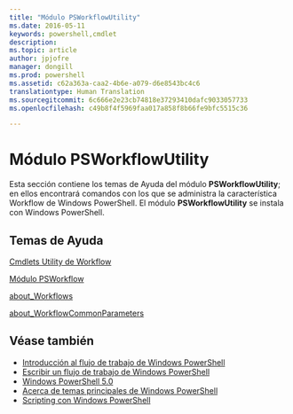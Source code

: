 ```yaml
---
title: "Módulo PSWorkflowUtility"
ms.date: 2016-05-11
keywords: powershell,cmdlet
description: 
ms.topic: article
author: jpjofre
manager: dongill
ms.prod: powershell
ms.assetid: c62a363a-caa2-4b6e-a079-d6e8543bc4c6
translationtype: Human Translation
ms.sourcegitcommit: 6c666e2e23cb74818e37293410dafc9033057733
ms.openlocfilehash: c49b8f4f5969faa017a858f8b66fe9bfc5515c36

---
```


# Módulo PSWorkflowUtility
Esta sección contiene los temas de Ayuda del módulo **PSWorkflowUtility**; en ellos encontrará comandos con los que se administra la característica Workflow de Windows PowerShell. El módulo **PSWorkflowUtility** se instala con Windows PowerShell.

## Temas de Ayuda
[Cmdlets Utility de Workflow](http://go.microsoft.com/fwlink/?LinkId=254141)

[Módulo PSWorkflow](PSWorkflow-Module.md)

[about_Workflows](https://technet.microsoft.com/en-us/library/f2897bdd-1b9d-4679-8b19-09840bd40a22)

[about_WorkflowCommonParameters](https://technet.microsoft.com/en-us/library/119f968e-618e-439c-b76c-cdd17e6df27c)

## Véase también
- [Introducción al flujo de trabajo de Windows PowerShell](https://technet.microsoft.com/en-us/library/jj134242.aspx)
- [Escribir un flujo de trabajo de Windows PowerShell](https://technet.microsoft.com/en-us/library/jj574157.aspx)
- [Windows PowerShell 5.0](../core-modules/Windows-PowerShell-5.0.md)
- [Acerca de temas principales de Windows PowerShell](../core-modules/Windows-PowerShell-Core-About-Topics.md)
- [Scripting con Windows PowerShell](../../getting-started/fundamental/Scripting-with-Windows-PowerShell.md)




<!--HONumber=Oct16_HO3-->


